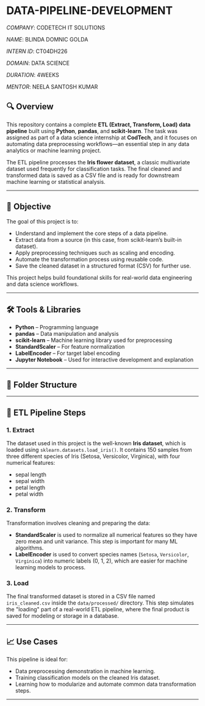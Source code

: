 # DATA-PIPELINE-DEVELOPMENT

*COMPANY*: CODETECH IT SOLUTIONS

*NAME*: BLINDA DOMNIC GOLDA

*INTERN ID*: CT04DH226

*DOMAIN*: DATA SCIENCE

*DURATION*: 4WEEKS

*MENTOR*: NEELA SANTOSH KUMAR


## 🔍 Overview

This repository contains a complete **ETL (Extract, Transform, Load) data pipeline** built using **Python**, **pandas**, and **scikit-learn**. The task was assigned as part of a data science internship at **CodTech**, and it focuses on automating data preprocessing workflows—an essential step in any data analytics or machine learning project.

The ETL pipeline processes the **Iris flower dataset**, a classic multivariate dataset used frequently for classification tasks. The final cleaned and transformed data is saved as a CSV file and is ready for downstream machine learning or statistical analysis.

---

## 🎯 Objective

The goal of this project is to:

- Understand and implement the core steps of a data pipeline.
- Extract data from a source (in this case, from scikit-learn’s built-in dataset).
- Apply preprocessing techniques such as scaling and encoding.
- Automate the transformation process using reusable code.
- Save the cleaned dataset in a structured format (CSV) for further use.

This project helps build foundational skills for real-world data engineering and data science workflows.

---

## 🛠️ Tools & Libraries

- **Python** – Programming language
- **pandas** – Data manipulation and analysis
- **scikit-learn** – Machine learning library used for preprocessing
- **StandardScaler** – For feature normalization
- **LabelEncoder** – For target label encoding
- **Jupyter Notebook** – Used for interactive development and explanation

---

## 📂 Folder Structure


---

## 🔄 ETL Pipeline Steps

### 1. **Extract**
The dataset used in this project is the well-known **Iris dataset**, which is loaded using `sklearn.datasets.load_iris()`. It contains 150 samples from three different species of Iris (Setosa, Versicolor, Virginica), with four numerical features:

- sepal length  
- sepal width  
- petal length  
- petal width

### 2. **Transform**
Transformation involves cleaning and preparing the data:

- **StandardScaler** is used to normalize all numerical features so they have zero mean and unit variance. This step is important for many ML algorithms.
- **LabelEncoder** is used to convert species names (`Setosa`, `Versicolor`, `Virginica`) into numeric labels (0, 1, 2), which are easier for machine learning models to process.

### 3. **Load**
The final transformed dataset is stored in a CSV file named `iris_cleaned.csv` inside the `data/processed/` directory. This step simulates the "loading" part of a real-world ETL pipeline, where the final product is saved for modeling or storage in a database.

---

## 📈 Use Cases

This pipeline is ideal for:

- Data preprocessing demonstration in machine learning.
- Training classification models on the cleaned Iris dataset.
- Learning how to modularize and automate common data transformation steps.

---


